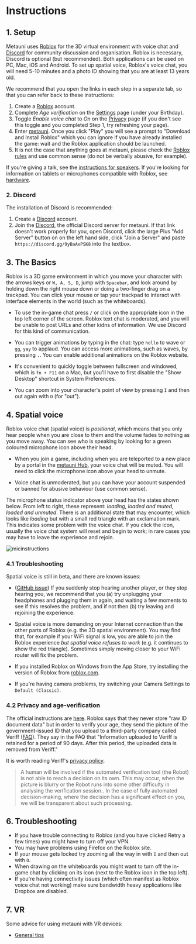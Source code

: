 # Instructions

## 1. Setup

Metauni uses [Roblox](https://www.roblox.com/) for the 3D virtual environment with voice chat and [Discord](https://www.discord.com) for community discussion and organisation. Roblox is necessary, Discord is optional (but recommended). Both applications can be used on PC, Mac, iOS and Android. To set up spatial voice, Roblox's voice chat, you will need 5-10 minutes and a photo ID showing that you are at least 13 years old.

We recommend that you open the links in each step in a separate tab, so that you can refer back to these instructions:

1. Create a [Roblox](https://www.roblox.com/) account.
2. Complete *Age verification* on the [Settings](https://www.roblox.com/my/account#!/info) page (under your Birthday).
3. Toggle *Enable voice chat* to *On* on the [Privacy](https://www.roblox.com/my/account#!/privacy) page (if you don't see this toggle and you completed Step 1, try refreshing your page).
4. Enter [metauni](https://www.roblox.com/games/8165217582/The-Rising-Sea). Once you click "Play" you will see a prompt to "Download and Install Roblox" which you can ignore if you have already installed the game: wait and the Roblox application should be launched.
5. It is not the case that anything goes at metauni, please check the [Roblox rules](http://metauni.org/posts/rules/rules) and use common sense (do not be verbally abusive, for example).

If you're giving a talk, see the [instructions for speakers](https://metauni.org/posts/instructions/instructions-admin). If you're looking for information on tablets or microphones compatible with Roblox, see [hardware](hardware).

### 2. Discord

The installation of Discord is recommended:

1. Create a [Discord](https://www.discord.com) account.
2. Join the [Discord](https://discord.gg/9yBaAxPSK8), the official Discord server for metauni. If that link doesn't work properly for you, open Discord, click the large Plus "Add Server" button on on the left hand side, click "Join a Server" and paste `https://discord.gg/9yBaAxPSK8` into the textbox.

## 3. The Basics

Roblox is a 3D game environment in which you move your character with the arrows keys or `W, A, S, D`, jump with `Spacebar`, and look around by holding down the right mouse down or doing a two-finger drag on a trackpad. You can click your mouse or tap your trackpad to interact with interface elements in the world (such as the whiteboards).

* To use the in-game chat press `/` or click on the appropriate icon in the top left corner of the screen. Roblox text chat is moderated, and you will be unable to post URLs and other kidns of information. We use Discord for this kind of communication.

* You can trigger animations by typing in the chat: type `hello` to wave or `gg`, `yay` to applaud. You can access more animations, such as waves, by pressing `.`. You can enable additional animations on the Roblox website.

* It's convenient to quickly toggle between fullscreen and windowed, which is `fn + F11` on a Mac, but you'll have to first disable the "Show Desktop" shortcut in System Preferences.

* You can zoom into your character's point of view by pressing `I` and then out again with `O` (for "out").

## 4. Spatial voice

Roblox voice chat (spatial voice) is *positional*, which means that you only hear people when you are close to them and the volume fades to nothing as you move away. You can see who is speaking by looking for a green coloured microphone icon above their head. 

* When you join a game, including when you are teleported to a new place by a portal in the [metauni Hub](https://www.roblox.com/games/8165000775/metauni-Hub), your voice chat will be muted. You will need to click the microphone icon above your head to unmute.

* Voice chat is unmoderated, but you can have your account suspended or banned for abusive behaviour (use common sense).

The microphone status indicator above your head has the states shown below. From left to right, these represent: *loading*, *loaded and muted*, *loaded and unmuted*. There is an additional state that may encounter, which looks like *loading* but with a small red triangle with an exclamation mark. This indicates some problem with the voice chat. If you click the icon, usually the voice chat system will reset and begin to work; in rare cases you may have to leave the experience and rejoin.

![micinstructions](https://user-images.githubusercontent.com/320329/148659348-4049c4a0-6ffd-48c8-9f48-7f9fad5b3baa.png)

### 4.1 Troubleshooting

Spatial voice is still in beta, and there are known issues:

* ([GitHub issue](https://github.com/metauni/orb/issues/10)) If you suddenly stop hearing another player, or they stop hearing you, we recommend that you (a) try unplugging your headphones and plugging them in again, and waiting a few moments to see if this resolves the problem, and if not then (b) try leaving and rejoining the experience.

* Spatial voice is more demanding on your Internet connection than the other parts of Roblox (e.g. the 3D spatial environment). You may find that, for example if your WiFi signal is low, you are able to join the Roblox experience *but spatial voice refuses to work* (e.g. it continues to show the red triangle). Sometimes simply moving closer to your WiFi router will fix the problem.

* If you installed Roblox on Windows from the App Store, try installing the version of Roblox from [roblox.com](https://www.roblox.com/home).

* If you're having camera problems, try switching your Camera Settings to `Default (Classic)`.

### 4.2 Privacy and age-verification

The official instructions are [here](https://en.help.roblox.com/hc/en-us/articles/4405807645972-Spatial-Voice-). Roblox says that they never store "raw ID document data" but in order to verify your age, they send the picture of the government-issued ID that you upload to a third-party company called Veriff ([FAQ](https://en.help.roblox.com/hc/en-us/articles/4407276151188-Age-ID-Verification-FAQs)). They say in the FAQ that "Information uploaded to Veriff is retained for a period of 90 days. After this period, the uploaded data is removed from Veriff." 

It is worth reading Veriff's [privacy policy](https://www.veriff.com/privacy-policy).

> A human will be involved if the automated verification tool (the Robot) is not able to reach a decision on its own. This may occur, when the picture is blurry or the Robot runs into some other difficulty in analysing the verification session.. In the case of fully automated decision-making, where the decision has a significant effect on you, we will be transparent about such processing.

## 6. Troubleshooting

* If you have trouble connecting to Roblox (and you have clicked Retry a few times) you might have to turn off your VPN.
* You may have problems using Firefox on the Roblox site.
* If your mouse gets locked try zooming all the way in with `I` and then out with `O`.
* When drawing on the whiteboards you might want to turn off the in-game chat by clicking on its icon (next to the Roblox icon in the top left).
* If you're having connectivity issues (which often manifest as Roblox voice chat not working) make sure bandwidth heavy applications like Dropbox are disabled.

## 7. VR

Some advice for using metauni with VR devices:

* [General tips](https://www.gravitysketch.com/blog/articles/everything-you-need-to-know-to-work-in-vr-comfortably/)
